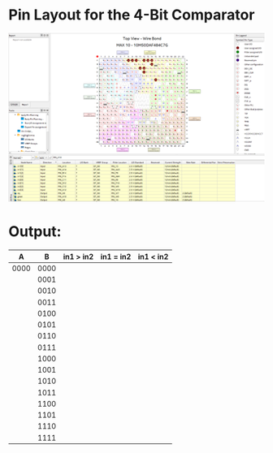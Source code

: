 # Pin Layout for the 4-Bit Comparator

<img src="https://github.com/joejo-joestar/uni-codes/blob/main/Year%202/Digital%20Design/Media/E05_Run1_PinLayout.png" title="" alt="E04_Run1_PinLayout.png" data-align="center">

# Output:

| A    | B    | in1 > in2 | in1 = in2 | in1 < in2 |
|:----:|:----:|:---------:|:---------:| --------- |
| 0000 | 0000 |           |           |           |
|      | 0001 |           |           |           |
|      | 0010 |           |           |           |
|      | 0011 |           |           |           |
|      | 0100 |           |           |           |
|      | 0101 |           |           |           |
|      | 0110 |           |           |           |
|      | 0111 |           |           |           |
|      | 1000 |           |           |           |
|      | 1001 |           |           |           |
|      | 1010 |           |           |           |
|      | 1011 |           |           |           |
|      | 1100 |           |           |           |
|      | 1101 |           |           |           |
|      | 1110 |           |           |           |
|      | 1111 |           |           |           |
